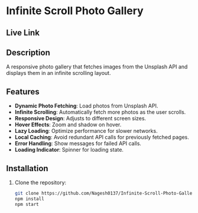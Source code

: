 # Infinite Scroll Photo Gallery

## Live Link
    

## Description
A responsive photo gallery that fetches images from the Unsplash API and displays them in an infinite scrolling layout.

## Features
- **Dynamic Photo Fetching**: Load photos from Unsplash API.
- **Infinite Scrolling**: Automatically fetch more photos as the user scrolls.
- **Responsive Design**: Adjusts to different screen sizes.
- **Hover Effects**: Zoom and shadow on hover.
- **Lazy Loading**: Optimize performance for slower networks.
- **Local Caching**: Avoid redundant API calls for previously fetched pages.
- **Error Handling**: Show messages for failed API calls.
- **Loading Indicator**: Spinner for loading state.

## Installation
1. Clone the repository:
   ```bash
   git clone https://github.com/Nagesh0137/Infinite-Scroll-Photo-Gallery.git
   npm install 
   npm start
